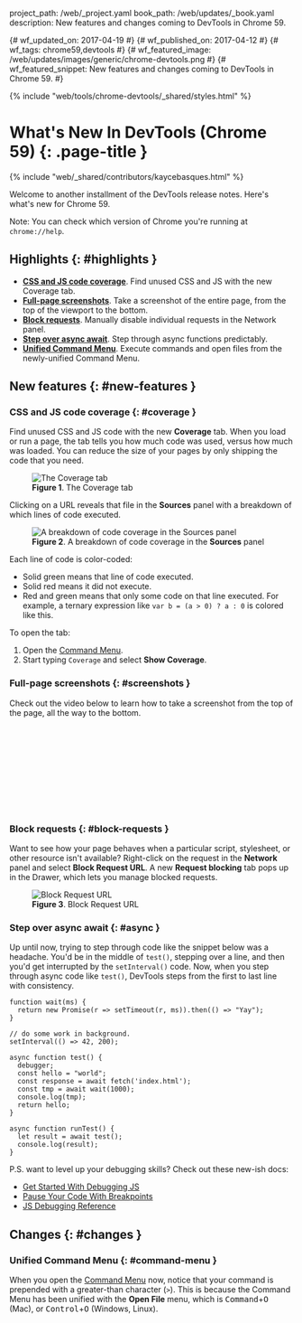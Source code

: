 project_path: /web/_project.yaml
book_path: /web/updates/_book.yaml
description: New features and changes coming to DevTools in Chrome 59.

{# wf_updated_on: 2017-04-19 #}
{# wf_published_on: 2017-04-12 #}
{# wf_tags: chrome59,devtools #}
{# wf_featured_image: /web/updates/images/generic/chrome-devtools.png #}
{# wf_featured_snippet: New features and changes coming to DevTools in Chrome 59. #}

{% include "web/tools/chrome-devtools/_shared/styles.html" %}

# What's New In DevTools (Chrome 59) {: .page-title }

{% include "web/_shared/contributors/kaycebasques.html" %}

Welcome to another installment of the DevTools release notes. Here's what's
new for Chrome 59.

Note: You can check which version of Chrome you're running at `chrome://help`.

## Highlights {: #highlights }

* [**CSS and JS code coverage**](#coverage). Find unused CSS and JS with
  the new Coverage tab.
* [**Full-page screenshots**](#screenshots). Take a screenshot of the
  entire page, from the top of the viewport to the bottom.
* [**Block requests**](#block-requests). Manually disable individual
  requests in the Network panel.
* [**Step over async await**](#async). Step through async functions predictably.
* [**Unified Command Menu**](#command-menu). Execute commands and open files
  from the newly-unified Command Menu.

## New features {: #new-features }

### CSS and JS code coverage {: #coverage }

Find unused CSS and JS code with the new **Coverage** tab. When you load or
run a page, the tab tells you how much code was used, versus how much was
loaded. You can reduce the size of your pages by only shipping the code
that you need.

<figure>
  <img src="/web/updates/images/2017/04/coverage.png"
       alt="The Coverage tab"/>
  <figcaption>
    <b>Figure 1</b>. The Coverage tab
  </figcaption>
</figure>

Clicking on a URL reveals that file in the **Sources** panel with a breakdown
of which lines of code executed.

<figure>
  <img src="/web/updates/images/2017/04/coverage-breakdown.png"
       alt="A breakdown of code coverage in the Sources panel"/>
  <figcaption>
    <b>Figure 2</b>. A breakdown of code coverage in the <b>Sources</b> panel
  </figcaption>
</figure>

Each line of code is color-coded:

* Solid green means that line of code executed.
* Solid red means it did not execute.
* Red and green means that only some code on that line executed. For example,
  a ternary expression like `var b = (a > 0) ? a : 0` is colored like this.

To open the tab:

1. Open the [Command Menu][CM].
1. Start typing `Coverage` and select **Show Coverage**.

[CM]: /web/tools/chrome-devtools/ui#command-menu

### Full-page screenshots {: #screenshots }

Check out the video below to learn how to take a screenshot from the top
of the page, all the way to the bottom.

<div class="video-wrapper-full-width">
  <iframe class="devsite-embedded-youtube-video" data-video-id="r_6_9eFPhxI"
      data-autohide="1" data-showinfo="0" frameborder="0" allowfullscreen>
  </iframe>
</div>

### Block requests {: #block-requests }

Want to see how your page behaves when a particular script, stylesheet, or
other resource isn't available? Right-click on the request in the **Network**
panel and select **Block Request URL**. A new **Request blocking** tab
pops up in the Drawer, which lets you manage blocked requests.

<figure>
  <img src="/web/updates/images/2017/04/block-request-url.png"
       alt="Block Request URL"/>
  <figcaption>
    <b>Figure 3</b>. Block Request URL
  </figcaption>
</figure>

### Step over async await {: #async }

Up until now, trying to step through code like the snippet below was a
headache. You'd be in the middle of `test()`, stepping over a line, and then
you'd get interrupted by the `setInterval()` code. Now, when you step through
async code like `test()`, DevTools steps from the first to last line with
consistency.

    function wait(ms) {
      return new Promise(r => setTimeout(r, ms)).then(() => "Yay");
    }
    
    // do some work in background.
    setInterval(() => 42, 200);
    
    async function test() {
      debugger;
      const hello = "world";
      const response = await fetch('index.html');
      const tmp = await wait(1000);
      console.log(tmp);
      return hello;
    }
    
    async function runTest() {
      let result = await test();
      console.log(result);
    }

P.S. want to level up your debugging skills? Check out these new-ish docs:

* [Get Started With Debugging JS](/web/tools/chrome-devtools/javascript/)
* [Pause Your Code With Breakpoints][breakpoints]
* [JS Debugging Reference](/web/tools/chrome-devtools/javascript/reference)

[breakpoints]: /web/tools/chrome-devtools/javascript/breakpoints

## Changes {: #changes }

### Unified Command Menu {: #command-menu }

When you open the [Command Menu][CM] now, notice that your command
is prepended with a greater-than character (`>`). This is because the Command
Menu has been unified with the **Open File** menu, which is
<kbd>Command</kbd>+<kbd>O</kbd> (Mac), or <kbd>Control</kbd>+<kbd>O</kbd>
(Windows, Linux).
